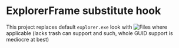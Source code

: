 # ExplorerFrame substitute hook

This project replaces default `explorer.exe` look with ![`Files`](https://github.com/files-community/Files) where applicable (lacks trash can support and such, whole GUID support is mediocre at best)